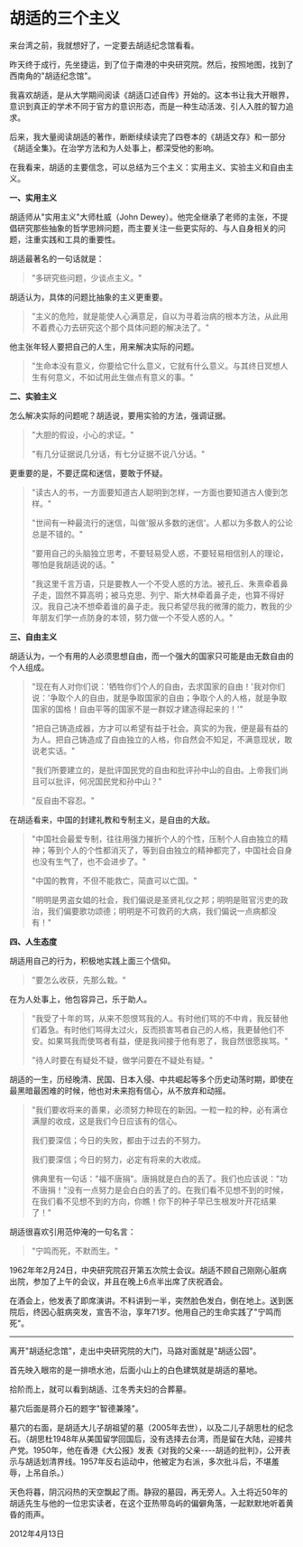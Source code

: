 # 胡适的三个主义

来台湾之前，我就想好了，一定要去胡适纪念馆看看。

昨天终于成行，先坐捷运，到了位于南港的中央研究院。然后，按照地图，找到了西南角的"胡适纪念馆"。

我喜欢胡适，是从大学期间阅读《胡适口述自传》开始的。这本书让我大开眼界，意识到真正的学术不同于官方的意识形态，而是一种生动活泼、引人入胜的智力追求。

后来，我大量阅读胡适的著作，断断续续读完了四卷本的《胡适文存》和一部分《胡适全集》。在治学方法和为人处事上，都深受他的影响。

在我看来，胡适的主要信念，可以总结为三个主义：实用主义、实验主义和自由主义。

**一、实用主义**

胡适师从"实用主义"大师杜威（John Dewey）。他完全继承了老师的主张，不提倡研究那些抽象的哲学思辨问题，而主要关注一些更实际的、与人自身相关的问题，注重实践和工具的重要性。

胡适最著名的一句话就是：

> "多研究些问题，少谈点主义。"

胡适认为，具体的问题比抽象的主义更重要。

> "主义的危险，就是能使人心满意足，自以为寻着治病的根本方法，从此用不着费心力去研究这个那个具体问题的解决法了。"

他主张年轻人要把自己的人生，用来解决实际的问题。

> "生命本没有意义，你要给它什么意义，它就有什么意义。与其终日冥想人生有何意义，不如试用此生做点有意义的事。"

**二、实验主义**

怎么解决实际的问题呢？胡适说，要用实验的方法，强调证据。

> "大胆的假设，小心的求证。"
> 
> "有几分证据说几分话，有七分证据不说八分话。"

更重要的是，不要迂腐和迷信，要敢于怀疑。

> "读古人的书，一方面要知道古人聪明到怎样，一方面也要知道古人傻到怎样。"
> 
> "世间有一种最流行的迷信，叫做'服从多数的迷信'。人都以为多数人的公论总是不错的。"
> 
> "要用自己的头脑独立思考，不要轻易受人惑，不要轻易相信别人的理论，哪怕是我胡适说的话。"
> 
> "我这里千言万语，只是要教人一个不受人惑的方法。被孔丘、朱熹牵着鼻子走，固然不算高明；被马克思、列宁、斯大林牵着鼻子走，也算不得好汉。我自己决不想牵着谁的鼻子走。我只希望尽我的微薄的能力，教我的少年朋友们学一点防身的本领，努力做一个不受人惑的人。"

**三、自由主义**

胡适认为，一个有用的人必须思想自由，而一个强大的国家只可能是由无数自由的个人组成。

> "现在有人对你们说：'牺牲你们个人的自由，去求国家的自由！'我对你们说：'争取个人的自由，就是争取国家的自由；争取个人的人格，就是争取国家的国格！自由平等的国家不是一群奴才建造得起来的！'"
> 
> "把自己铸造成器，方才可以希望有益于社会。真实的为我，便是最有益的为人。把自己铸造成了自由独立的人格，你自然会不知足，不满意现状，敢说老实话。"
> 
> "我们所要建立的，是批评国民党的自由和批评孙中山的自由。上帝我们尚且可以批评，何况国民党和孙中山？"
> 
> "反自由不容忍。"

在胡适看来，中国的封建礼教和专制主义，是自由的大敌。

> "中国社会最爱专制，往往用强力摧折个人的个性，压制个人自由独立的精神；等到个人的个性都消灭了，等到自由独立的精神都完了，中国社会自身也没有生气了，也不会进步了。"
> 
> "中国的教育，不但不能救亡，简直可以亡国。"
> 
> "明明是男盗女娼的社会，我们偏说是圣贤礼仪之邦；明明是赃官污吏的政治，我们偏要歌功颂德；明明是不可救药的大病，我们偏说一点病都没有！"

**四、人生态度**

胡适用自己的行为，积极地实践上面三个信仰。

> "要怎么收获，先那么栽。"

在为人处事上，他包容异己，乐于助人。

> "我受了十年的骂，从来不怨恨骂我的人。有时他们骂的不中肯，我反替他们着急。有时他们骂得太过火，反而损害骂者自己的人格，我更替他们不安。如果骂我而使骂者有益，便是我间接于他有恩了，我自然很愿挨骂。"
> 
> "待人时要在有疑处不疑，做学问要在不疑处有疑。"

胡适的一生，历经晚清、民国、日本入侵、中共崛起等多个历史动荡时期，即使在最黑暗最困难的时候，他也对未来抱有信心，从不放弃和动摇。

> "我们要收将来的善果，必须努力种现在的新因。一粒一粒的种，必有满仓满屋的收成，这是我们今日应该有的信心。
> 
> 我们要深信；今日的失败，都由于过去的不努力。
> 
> 我们要深信；今日的努力，必定有将来的大收成。
> 
> 佛典里有一句话："福不唐捐"。唐捐就是白白的丢了。我们也应该说："功不唐捐！"没有一点努力是会白白的丢了的。在我们看不见想不到的时候，在我们看不见想不到的方向，你瞧！你下的种子早已生根发叶开花结果了！"

胡适很喜欢引用范仲淹的一句名言：

> "宁鸣而死，不默而生。"

1962年年2月24日，中央研究院召开第五次院士会议。胡适不顾自己刚刚心脏病出院，参加了上午的会议，并且在晚上6点半出席了庆祝酒会。

在酒会上，他发表了即席演讲。不料讲到一半，突然脸色发白，倒在地上。送到医院后，终因心脏病突发，宣告不治，享年71岁。他用自己的生命实践了"宁鸣而死"。

---

离开"胡适纪念馆"，走出中央研究院的大门，马路对面就是"胡适公园"。

首先映入眼帘的是一排喷水池，后面小山上的白色建筑就是胡适的墓地。

拾阶而上，就可以看到胡适、江冬秀夫妇的合葬墓。

墓穴后面是蒋介石的题字"智德兼隆"。

墓穴的右面，是胡适大儿子胡祖望的墓（2005年去世），以及二儿子胡思杜的纪念石。（胡思杜1948年从美国留学回国后，没有选择去台湾，而是留在大陆，迎接共产党。1950年，他在香港《大公报》发表《对我的父亲----胡适的批判》，公开表示与胡适划清界线。1957年反右运动中，他被定为右派，多次批斗后，不堪羞辱，上吊自杀。）

天色将暮，阴沉闷热的天空飘起了雨。静寂的墓园，再无旁人。入土将近50年的胡适先生与他的一位忠实读者，在这个亚热带岛屿的偏僻角落，一起默默地听着黄昏的雨声。

2012年4月13日
